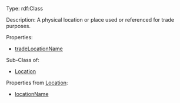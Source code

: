 Type: rdf:Class

Description: A physical location or place used or referenced for trade purposes.

Properties:

- [tradeLocationName](./tradeLocationName)

Sub-Class of:

- [Location](./Location)

Properties from [Location](./Location):

- [locationName](./locationName)



